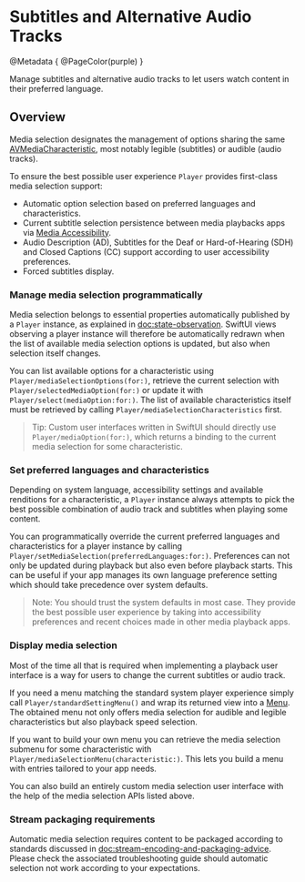 # Subtitles and Alternative Audio Tracks

@Metadata {
    @PageColor(purple)
}

Manage subtitles and alternative audio tracks to let users watch content in their preferred language.

## Overview

Media selection designates the management of options sharing the same [AVMediaCharacteristic](https://developer.apple.com/documentation/avfoundation/avmediacharacteristic), most notably legible (subtitles) or audible (audio tracks).

To ensure the best possible user experience ``Player`` provides first-class media selection support:

- Automatic option selection based on preferred languages and characteristics.
- Current subtitle selection persistence between media playbacks apps via [Media Accessibility](https://developer.apple.com/documentation/mediaaccessibility/).
- Audio Description (AD), Subtitles for the Deaf or Hard-of-Hearing (SDH) and Closed Captions (CC) support according to user accessibility preferences.
- Forced subtitles display.

### Manage media selection programmatically

Media selection belongs to essential properties automatically published by a ``Player`` instance, as explained in <doc:state-observation>. SwiftUI views observing a player instance will therefore be automatically redrawn when the list of available media selection options is updated, but also when selection itself changes.

You can list available options for a characteristic using ``Player/mediaSelectionOptions(for:)``, retrieve the current selection with ``Player/selectedMediaOption(for:)`` or update it with ``Player/select(mediaOption:for:)``. The list of available characteristics itself must be retrieved by calling ``Player/mediaSelectionCharacteristics`` first.

> Tip: Custom user interfaces written in SwiftUI should directly use ``Player/mediaOption(for:)``, which returns a binding to the current media selection for some characteristic.

### Set preferred languages and characteristics

Depending on system language, accessibility settings and available renditions for a characteristic, a ``Player`` instance always attempts to pick the best possible combination of audio track and subtitles when playing some content.

You can programmatically override the current preferred languages and characteristics for a player instance by calling ``Player/setMediaSelection(preferredLanguages:for:)``. Preferences can not only be updated during playback but also even before playback starts. This can be useful if your app manages its own language preference setting which should take precedence over system defaults.

> Note: You should trust the system defaults in most case. They provide the best possible user experience by taking into accessibility preferences and recent choices made in other media playback apps.

### Display media selection

Most of the time all that is required when implementing a playback user interface is a way for users to change the current subtitles or audio track.

If you need a menu matching the standard system player experience simply call ``Player/standardSettingMenu()`` and wrap its returned view into a [Menu](https://developer.apple.com/documentation/swiftui/menu). The obtained menu not only offers media selection for audible and legible characteristics but also playback speed selection.

If you want to build your own menu you can retrieve the media selection submenu for some characteristic with ``Player/mediaSelectionMenu(characteristic:)``.  This lets you build a menu with entries tailored to your app needs.

You can also build an entirely custom media selection user interface with the help of the media selection APIs listed above.

### Stream packaging requirements

Automatic media selection requires content to be packaged according to standards discussed in <doc:stream-encoding-and-packaging-advice>. Please check the associated troubleshooting guide should automatic selection not work according to your expectations.

